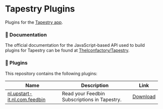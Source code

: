 # Tapestry Plugins

Plugins for the [Tapestry app](https://www.kickstarter.com/projects/iconfactory/project-tapestry).

### 📖 Documentation

The official documentation for the JavaScript-based API used to build plugins for Tapestry can be found at [TheIconfactory/Tapestry](https://github.com/theiconfactory/tapestry).

### 🔌 Plugins

This repository contains the following plugins:

|Name|Description|Link
|-|-|-|
|[nl.upstart-it.nl.com.feedbin](https://github.com/mlinzner/tapestry-plugins/tree/main/nl.upstart-it.com.feedbin)|Read your Feedbin Subscriptions in Tapestry.|[Download](https://github.com/mlinzner/tapestry-plugins/raw/refs/heads/main/nl.upstart-it.com.feedbin/dist/Feedbin.tapestry)|
